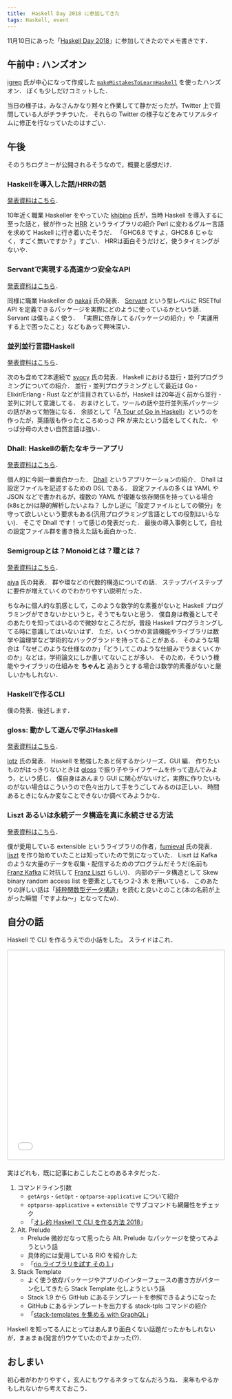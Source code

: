 ```yaml
---
title:  Haskell Day 2018 に参加してきた
tags: Haskell, event
---
```


11月10日にあった「[Haskell Day 2018](https://haskell-jp.connpass.com/event/92617/)」に参加してきたのでメモ書きです．

## 午前中 : ハンズオン

[igrep](https://github.com/igrep) 氏が中心になって作成した [`makeMistakesToLearnHaskell`](https://github.com/haskell-jp/makeMistakesToLearnHaskell) を使ったハンズオン．
ぼくも少しだけコミットした．

当日の様子は，みなさんかなり黙々と作業してて静かだったが，Twitter 上で質問している人がチラチラいた．
それらの Twitter の様子などをみてリアルタイムに修正を行なっていたのはすごい．

## 午後

そのうちログミーが公開されるそうなので，概要と感想だけ．

### Haskellを導入した話/HRRの話

[発表資料はこちら](https://htmlpreview.github.io/?https://github.com/khibino/haskell-day-2018/blob/master/presentation.html)．

10年近く職業 Haskeller をやっていた [khibino](https://github.com/khibino) 氏が，当時 Haskell を導入するに至った話と，彼が作った [HRR](https://hackage.haskell.org/package/relational-record) というライブラリの紹介
Perl に変わるグルー言語を求めて Haskell に行き着いたそうだ．
「GHC6.8 ですよ，GHC8.6 じゃなく，すごく無いですか？」すごい．
HRRは面白そうだけど，使うタイミングがないや．

### Servantで実現する高速かつ安全なAPI

[発表資料はこちら](https://speakerdeck.com/daishi/servantdexing-uan-quan-katugao-su-naapikai-fa)．

同様に職業 Haskeller の [nakaji](https://github.com/nakaji-dayo) 氏の発表．
[Servant](https://haskell-servant.github.io/) という型レベルに RSETful API を定義できるパッケージを実際にどのように使っているかという話．
Servant は僕もよく使う．
「実際に依存してるパッケージの紹介」や「実運用する上で困ったこと」などもあって興味深い．

### 並列並行言語Haskell

[発表資料はこちら](https://speakerdeck.com/syocy/bing-lie-bing-xing-yan-yu-haskell)．

次のも含めて2本連続で [syocy](https://github.com/syocy) 氏の発表．
Haskell における並行・並列プログラミングについての紹介．
並行・並列プログラミングとして最近は Go・Elixir/Erlang・Rust などが注目されているが，Haskell は20年近く前から並行・並列に対して意識してる．
おまけとして，ツールの話や並行並列系パッケージの話があって勉強になる．
余談として「[A Tour of Go in Haskell](https://a-tour-of-go-in-haskell.syocy.net/ja_JP/index.html)」というのを作ったが，英語版も作ったところめっさ PR が来たという話をしてくれた．
やっぱ分母の大きい自然言語は強い．

### Dhall: Haskellの新たなキラーアプリ

[発表資料はこちら](https://speakerdeck.com/syocy/dhall-haskellfalsexin-tanakiraapuri)．

個人的に今回一番面白かった．
[Dhall](https://github.com/dhall-lang/dhall-lang) というアプリケーションの紹介．
Dhall は設定ファイルを記述するための DSL である．
設定ファイルの多くは YAML や JSON などで書かれるが，複数の YAML が複雑な依存関係を持っている場合(k8sとか)は静的解析したいよね？
しかし逆に「設定ファイルとしての領分」を守って欲しいという要求もある(汎用プログラミング言語としての役割はいらない)．
そこで Dhall です！って感じの発表だった．
最後の導入事例として，自社の設定ファイル群を書き換えた話も面白かった．

### Semigroupとは？Monoidとは？環とは？

[発表資料はこちら](https://aiya000.github.io/Maid/haskell-day-2018-algebra/)．

[aiya](https://github.com/aiya000) 氏の発表．
群や環などの代数的構造についての話．
ステップバイステップに要件が増えていくのでわかりやすい説明だった．

ちなみに個人的な肌感として，このような数学的な素養がないと Haskell プログラミングができないかというと，そうでもないと思う．
僕自身は教養としてそのあたりを知ってはいるので微妙なところだが，普段 Haskell プログラミングしてる時に意識してはいないはず．
ただ，いくつかの言語機能やライブラリは数学や論理学など学術的なバックグランドを持ってることがある．
そのような場合は「なぜこのような仕様なのか」「どうしてこのような仕組みでうまくいくかのか」などは，学術論文にしか書いてないことが多い．
そのため，そういう機能やライブラリの仕組みを **ちゃんと** 追おうとする場合は数学的素養がないと厳しいかもしれない．

### Haskellで作るCLI

僕の発表．後述します．

### gloss: 動かして遊んで学ぶHaskell

[発表資料はこちら](https://qiita.com/lotz/items/bdb04c771efc8919b79c)．

[lotz](https://github.com/lotz84) 氏の発表．
Haskell を勉強したあと何するかシリーズ，GUI 編．
作りたいものがはっきりないときは [gloss](http://hackage.haskell.org/package/gloss) で振り子やライフゲームを作って遊んでみよう，という感じ．
僕自身はあんまり GUI に関心がないけど，実際に作りたいものがない場合はこういうので色々出力して手をうごしてみるのは正しい．
時間あるときになんか変なことできないか調べてみようかな．

### Liszt あるいは永続データ構造を真に永続させる方法

[発表資料はこちら](https://shared-assets.adobe.com/link/353213c2-281a-4a53-6cff-a52bff1314c1)．

僕が愛用している extensible というライブラリの作者，[fumieval](https://github.com/fumieval) 氏の発表．
[liszt](https://github.com/fumieval/liszt) を作り始めていたことは知っていたので気になっていた．
Liszt は Kafka のような大量のデータを収集・配信するためのプログラムだそうだ(名前も [Franz Kafka](https://ja.wikipedia.org/wiki/フランツ・カフカ) に対抗して [Franz Liszt](https://ja.wikipedia.org/wiki/フランツ・リスト) らしい)．
内部のデータ構造として Skew binary random access list を要素としてもつ 2-3 木 を用いている．
このあたりの詳しい話は「[純粋関数型データ構造](https://asciidwango.jp/post/160831986220/純粋関数型データ構造)」を読むと良いとのこと(本の名前が上がった瞬間「ですよね〜」となってたw)．

## 自分の話

Haskell で CLI を作るうえでの小話をした。
スライドはこれ．
<iframe src="//www.slideshare.net/slideshow/embed_code/key/FQE1QxbCST8kYi" width="595" height="485" frameborder="0" marginwidth="0" marginheight="0" scrolling="no" style="border:1px solid #CCC; border-width:1px; margin-bottom:5px; max-width: 100%;" allowfullscreen> </iframe>

実はどれも，既に記事におこしたことのあるネタだった．

1. コマンドライン引数
    - `getArgs`・`GetOpt`・`optparse-applicative` について紹介
    - `optparse-applicative` + `extensible` でサブコマンドも網羅性をチェック
    - 「[オレ的 Haskell で CLI を作る方法 2018](2018-05-10-make-cli-with-haskell-in-2018)」
2. Alt. Prelude
    - Prelude 微妙だなって思ったら Alt. Prelude なパッケージを使ってみようという話
    - 具体的には愛用している RIO を紹介した
    - 「[rio ライブラリを試す その１](2018-04-13-try-rio-1)」
3. Stack Template
    - よく使う依存パッケージやアプリのインターフェースの書き方がパターン化してきたら Stack Template 化しようという話
    - Stack 1.9 から GitHub にあるテンプレートを参照できるようになった
    - GitHub にあるテンプレートを出力する stack-tpls コマンドの紹介
    - 「[stack-templates を集める with GraphQL](2018-10-14-collect-stack-templates)」

Haskell を知ってる人にとってはあんまり面白くない話題だったかもしれないが，まぁまぁ(発言が)ウケていたのでよかった(?)．

## おしまい

初心者がわかりやすく，玄人にもウケるネタってなんだろうね．
来年もやるかもしれないから考えておこう．

